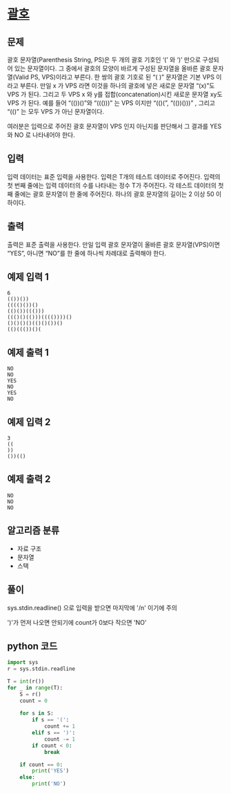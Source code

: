 # [괄호](https://www.acmicpc.net/problem/9012)

## 문제
괄호 문자열(Parenthesis String, PS)은 두 개의 괄호 기호인 ‘(’ 와 ‘)’ 만으로 구성되어 있는 문자열이다. 그 중에서 괄호의 모양이 바르게 구성된 문자열을 올바른 괄호 문자열(Valid PS, VPS)이라고 부른다. 한 쌍의 괄호 기호로 된 “( )” 문자열은 기본 VPS 이라고 부른다. 만일 x 가 VPS 라면 이것을 하나의 괄호에 넣은 새로운 문자열 “(x)”도 VPS 가 된다. 그리고 두 VPS x 와 y를 접합(concatenation)시킨 새로운 문자열 xy도 VPS 가 된다. 예를 들어 “(())()”와 “((()))” 는 VPS 이지만 “(()(”, “(())()))” , 그리고 “(()” 는 모두 VPS 가 아닌 문자열이다. 

여러분은 입력으로 주어진 괄호 문자열이 VPS 인지 아닌지를 판단해서 그 결과를 YES 와 NO 로 나타내어야 한다. 

## 입력
입력 데이터는 표준 입력을 사용한다. 입력은 T개의 테스트 데이터로 주어진다. 입력의 첫 번째 줄에는 입력 데이터의 수를 나타내는 정수 T가 주어진다. 각 테스트 데이터의 첫째 줄에는 괄호 문자열이 한 줄에 주어진다. 하나의 괄호 문자열의 길이는 2 이상 50 이하이다. 

## 출력
출력은 표준 출력을 사용한다. 만일 입력 괄호 문자열이 올바른 괄호 문자열(VPS)이면 “YES”, 아니면 “NO”를 한 줄에 하나씩 차례대로 출력해야 한다. 

## 예제 입력 1 
    6
    (())())
    (((()())()
    (()())((()))
    ((()()(()))(((())))()
    ()()()()(()()())()
    (()((())()(

## 예제 출력 1 
    NO
    NO
    YES
    NO
    YES
    NO

## 예제 입력 2
    3
    ((
    ))
    ())(()

## 예제 출력 2
    NO
    NO
    NO

## 알고리즘 분류
- 자료 구조
- 문자열
- 스택

## 풀이
sys.stdin.readline() 으로 입력을 받으면 마지막에 '/n' 이기에 주의

')'가 먼저 나오면 안되기에 count가 0보다 작으면 'NO'

## python 코드
```python
import sys
r = sys.stdin.readline

T = int(r())
for _ in range(T):
    S = r()
    count = 0
    
    for s in S:
        if s == '(':
            count += 1
        elif s == ')':
            count -= 1
        if count < 0:
            break

    if count == 0:
        print('YES')
    else:
        print('NO')
```